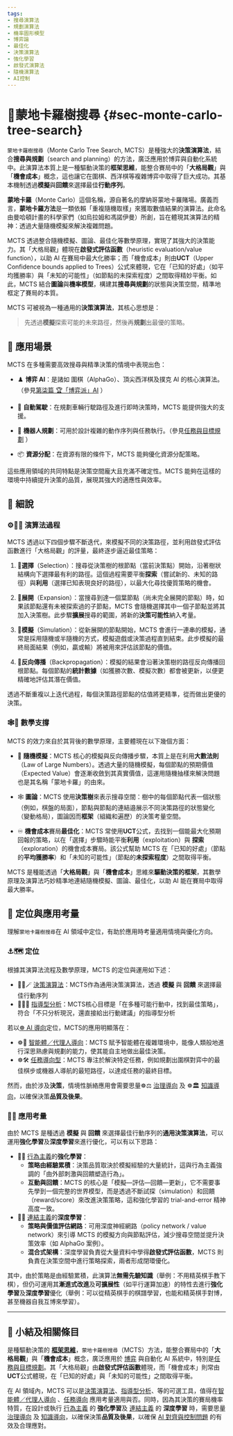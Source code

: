 ```yaml
---
tags:
- 搜尋演算法
- 規劃演算法
- 機率圖形模型
- 博弈論
- 最佳化
- 決策演算法
- 強化學習
- 啟發式演算法
- 隨機演算法
- AI控制
---
```

# 🌲蒙地卡羅樹搜尋 {#sec-monte-carlo-tree-search}

`蒙地卡羅樹搜尋`（Monte Carlo Tree Search, MCTS）是種強大的**決策演算法**，結合**搜尋與規劃**（search and planning）的方法，廣泛應用於博弈與自動化系統中。此演算法本質上是一種驅動決策的**框架思維**，能整合賽局中的「**大格局觀**」與「**機會成本**」概念，這也讓它在圍棋、西洋棋等複雜博弈中取得了巨大成功。其基本機制透過**模擬**與**回饋**來選擇最佳**行動序列**。

**蒙地卡羅**（Monte Carlo）這個名稱，源自著名的摩納哥蒙地卡羅賭場。廣義而言，**蒙地卡羅方法**是一類依賴「重複隨機取樣」來獲取數值結果的演算法。此命名由曼哈頓計畫的科學家們（如烏拉姆和馮諾伊曼）所創，旨在體現其演算法的精神：透過大量隨機模擬來解決複雜問題。

MCTS 透過整合隨機模擬、圖論、最佳化等數學原理，實現了其強大的決策能力。其「大格局觀」體現在**啟發式評估函數**（heuristic evaluation/value function），以助 AI 在賽局中最大化勝率；而「機會成本」則由**UCT**（Upper Confidence bounds applied to Trees）公式來體現，它在「已知的好處」（如平均獲勝率）與「未知的可能性」（如節點的未探索程度）之間取得精妙平衡。如此，MCTS 結合**圖論**與**機率模型**，構建其**搜尋與規劃**的狀態與決策空間，精準地框定了賽局的本質。

MCTS 可被視為一種通用的**決策演算法**，其核心思想是：

> 先透過**模擬**探索可能的未來路徑，然後再**規劃**出最優的策略。

## 🚀 應用場景

MCTS 在多種需要高效搜尋與精準決策的情境中表現出色：

- ♟️ **博弈 AI**：是諸如 圍棋（AlphaGo）、頂尖西洋棋及撲克 AI 的核心演算法。（參見[第柒篇 🏆「博弈派」AI](07----game_ai.zh-hant) ）
    
- 🚗 **自動駕駛**：在規劃車輛行駛路徑及進行即時決策時，MCTS 能提供強大的支援。
    
- 🤖 **機器人規劃**：可用於設計複雜的動作序列與任務執行。（參見[任務與目標規劃](08-06-robot_tasks_and_goals.zh-hant) ）
    
- 📦 **資源分配**：在資源有限的條件下，MCTS 能夠優化資源分配策略。
    

這些應用領域的共同特點是決策空間龐大且充滿不確定性。MCTS 能夠在這樣的環境中持續提升決策的品質，展現其強大的適應性與效率。

## 🔬 細說

### ⚙🎲🔭 演算法過程

MCTS 透過以下四個步驟不斷迭代，來模擬不同的決策路徑，並利用啟發式評估函數進行「大格局觀」的評量，最終逐步逼近最佳策略：

1. 🧭**選擇**（Selection）：搜尋從決策樹的根節點（當前決策點）開始，沿著樹狀結構向下選擇最有利的路徑。這個過程需要平衡**探索**（嘗試新的、未知的路徑）與**利用**（選擇已知表現良好的路徑），以最大化尋找優質策略的機會。
    
2. 🌱**展開**（Expansion）：當搜尋到達一個葉節點（尚未完全展開的節點）時，如果該節點還有未被探索過的子節點，MCTS 會隨機選擇其中一個子節點並將其加入決策樹。此步驟**擴展**搜尋的範圍，將新的**決策可能性**納入考量。
    
3. 🎯**模擬**（Simulation）：從新展開的節點開始，MCTS 會進行一連串的模擬，通常是採用隨機或半隨機的方式，模擬遊戲或決策過程直到結束。此步模擬的最終局面結果（例如，贏或輸）將被用來評估該節點的價值。
    
4. 🔄**反向傳播**（Backpropagation）：模擬的結果會沿著決策樹的路徑反向傳播回根節點。每個節點的**統計數據**（如獲勝次數、模擬次數）都會被更新，以便更精確地評估其潛在價值。
    

透過不斷重複以上迭代過程，每個決策路徑節點的估值將更精準，從而做出更優的決策。

### 🕸️🎲 數學支撐

MCTS 的效力來自於其背後的數學原理，主要體現在以下幾個方面：

- 🎲 **隨機模擬**：MCTS 核心的模擬與反向傳播步驟，本質上是在利用**大數法則**（Law of Large Numbers）。透過大量的隨機模擬，每個節點的預期價值（Expected Value）會逐漸收斂到其真實價值，這運用隨機抽樣來解決問題也是其名稱「蒙地卡羅」的由來。
    
- 🕸️ **圖論**：MCTS 使用**決策樹**來表示搜尋空間：樹中的每個節點代表一個狀態（例如，棋盤的局面），節點與節點的連結邉展示不同決策路徑的狀態變化（變動格局），圖論因而**框架**（組織和遍歷）的決策考量空間。
    
- ♾️ **機會成本**賽局**最佳化**：MCTS 常使用**UCT**公式，去找到一個能最大化預期回報的策略，以在「選擇」步驟時能平衡**利用**（exploitation）與 **探索**（exploration）的機會成本賽局。該公式幫助 MCTS 在「已知的好處」（節點的**平均獲勝率**）和「未知的可能性」（節點的**未探索程度**）之間取得平衡。
    

MCTS 是種能透過「**大格局觀**」與「**機會成本**」思維來**驅動決策的框架**，其數學原理及演算法巧妙精準地連結隨機模擬、圖論、最佳化，以助 AI 能在賽局中取得最大勝率。

## 🌟 定位與應用考量

理解`蒙地卡羅樹搜尋`在 AI 領域中定位，有助於應用時考量適用情境與優化方向。

### ⚓🗺 定位

根據其演算法流程及數學原理，MCTS 的定位與運用如下述：

*  🔁😽🪄  [決策演算法](06-06-decision_making_algorithm.zh-hant)：MCTS作為通用決策演算法，透過 **模擬** 與 **回饋** 來選擇最佳行動序列
* 🔴🧐🧭 [指導型分析](06-03-analysis_prescriptive.zh-hant)：MCTS核心目標是「在多種可能行動中，找到最佳策略」，符合「不只分析現況，還直接給出行動建議」的指導型分析

若以[☸ AI 導向](05----ai_orientations.zh-hant)定位，MCTS的應用明顯落在：

* ☸🤖 [智能體／代理人導向](05-03-oriented_agent.zh-hant)：MCTS 賦予智能體在複雜環境中，能像人類般地進行深思熟慮與規劃的能力，使其能自主地做出最佳決策。
* ☸🛠 [任務導向型](05-01-oriented_task.zh-hant)：MCTS 專注於解決特定任務，例如規劃出圍棋對弈中的最佳棋步或機器人導航的最短路徑，以達成任務的最終目標。

然而，由於涉及**決策**，情境性脈絡應用會需要思量☸⚖️ [治理導向](05-05-oriented_governance.zh-hant) 及 ☸🏛️ [知識導向](05-01-oriented_knowledge.zh-hant)，以確保決策**品質及後果**。

### 📐🌉 應用考量

由於 MCTS 是種透過 **模擬** 與 **回饋** 來選擇最佳行動序列的**通用決策演算法**，可以運用**強化學習**及**深度學習**來進行優化，可以有以下思路：

* 🏮💪 [行為主義](02-06-behaviorism.zh-hant)的**強化學習**：
	* **策略由經驗累積**：決策品質取決於模擬經驗的大量統計，這與行為主義強調的「由外部刺激與回饋塑造行為」。 
	* **互動與回饋**：MCTS 的核心是「模擬—評估—回饋—更新」，它不需要事先學到一個完整的世界模型，而是透過不斷試探（simulation）和回饋（reward/score）來改進決策策略，這和強化學習的 trial-and-error 精神高度一致。
* 🏮🧬 [連結主義](02-05-connectionism.zh-hant)的**深度學習**：
	* **策略與價值評估網路**：可用深度神經網路（policy network / value network）來引導 MCTS 的模擬方向與節點評估，減少搜尋空間並提升決策效率（如 AlphaGo 案例）。
	* **混合式架構**：深度學習負責從大量資料中學得**啟發式評估函數**，MCTS 則負責在決策空間中進行策略探索，兩者形成閉環優化。

其中，由於策略是由經驗累積，此演算法**無需先驗知識**（舉例：不用精英棋手教下棋），但仍可運用其**漸進式改進**及**可擴展性**（如平行運算加速）的特性去進行**強化學習**及**深度學習**優化（舉例：可以從精英棋手的棋譜學習，也能和精英棋手對博，甚至機器自我互博來學習）。

***

## 🏁 小結及相關條目

是種驅動決策的 **[框架思維](01-04-Frame_Problem.zh-hant)**，`蒙地卡羅樹搜尋`（MCTS）方法，能整合賽局中的「**大格局觀**」與「**機會成本**」概念，廣泛應用於 [博弈](07----game_ai.zh-hant) 與自動化 AI 系統中，特別是[任務與目標規劃](08-06-robot_tasks_and_goals.zh-hant)。其「大格局觀」由**啟發式評估函數**體現，而「機會成本」則常由**UCT**公式體現，在「已知的好處」與「未知的可能性」之間取得平衡。

在 AI 領域內，MCTS 可以是[決策演算法](06-06-decision_making_algorithm.zh-hant)、[指導型分析](06-03-analysis_prescriptive.zh-hant)、等的可選工具，值得在[智能體／代理人導向](05-03-oriented_agent.zh-hant) 、[任務導向](05-01-oriented_task.zh-hant) 應用考量適用與否。同時，因為其決策的賽局機率特質，在設計或執行 [行為主義](02-06-behaviorism.zh-hant) 的 **強化學習**及 [連結主義](02-05-connectionism.zh-hant) 的 **深度學習** 時，需要思量 [治理導向](05-05-oriented_governance.zh-hant) 及 [知識導向](05-01-oriented_knowledge.zh-hant)，以確保決策**品質及後果**，以確保 [AI 對齊與控制問題](01-06-Alignment_Control_Problem.zh-hant.md) 的有效及合理應對。